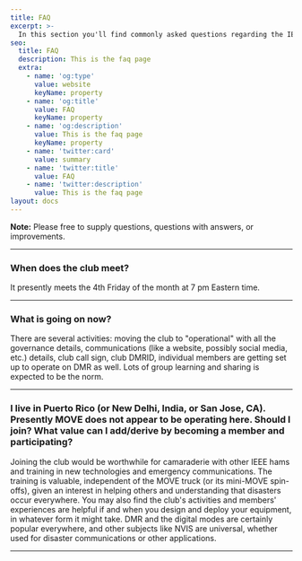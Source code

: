 ```yaml
---
title: FAQ
excerpt: >-
  In this section you'll find commonly asked questions regarding the IEEE MOVE Radio Club. If you have questions, don’t hesitate to ask us directly.
seo:
  title: FAQ
  description: This is the faq page
  extra:
    - name: 'og:type'
      value: website
      keyName: property
    - name: 'og:title'
      value: FAQ
      keyName: property
    - name: 'og:description'
      value: This is the faq page
      keyName: property
    - name: 'twitter:card'
      value: summary
    - name: 'twitter:title'
      value: FAQ
    - name: 'twitter:description'
      value: This is the faq page
layout: docs
---
```


<div class="note">
  <strong>Note:</strong>
  Please free to supply questions, questions with answers, or improvements.
</div>

<hr />

### When does the club meet?

It presently meets the 4th Friday of the month at 7 pm Eastern time.

<hr />

### What is going on now?

There are several activities:  moving the club to "operational" with all the governance details, communications (like a website, possibly social media, etc.) details, club call sign, club DMRID, individual members are getting set up to operate on DMR as well.  Lots of group learning and sharing is expected to be the norm.

<hr />

### I live in Puerto Rico (or New Delhi, India, or San Jose, CA).  Presently MOVE does not appear to be operating here.  Should I join?  What value can I add/derive by becoming a member and participating?

Joining the club would be worthwhile for camaraderie with other IEEE hams and training in new technologies and emergency communications.  The training is valuable, independent of the MOVE truck (or its mini-MOVE spin-offs), given an interest in helping others and understanding that disasters occur everywhere.  You may also find the club's activities and members' experiences are helpful if and when you design and deploy your equipment, in whatever form it might take.  DMR and the digital modes are certainly popular everywhere, and other subjects like NVIS are universal, whether used for disaster communications or other applications.

<hr />
